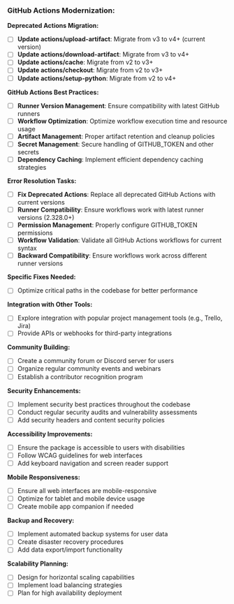 ### GitHub Actions Modernization:

**Deprecated Actions Migration:**
- [ ] **Update actions/upload-artifact**: Migrate from v3 to v4+ (current version)
- [ ] **Update actions/download-artifact**: Migrate from v3 to v4+ 
- [ ] **Update actions/cache**: Migrate from v2 to v3+
- [ ] **Update actions/checkout**: Migrate from v2 to v3+
- [ ] **Update actions/setup-python**: Migrate from v2 to v4+

**GitHub Actions Best Practices:**
- [ ] **Runner Version Management**: Ensure compatibility with latest GitHub runners
- [ ] **Workflow Optimization**: Optimize workflow execution time and resource usage
- [ ] **Artifact Management**: Proper artifact retention and cleanup policies
- [ ] **Secret Management**: Secure handling of GITHUB_TOKEN and other secrets
- [ ] **Dependency Caching**: Implement efficient dependency caching strategies

**Error Resolution Tasks:**
- [ ] **Fix Deprecated Actions**: Replace all deprecated GitHub Actions with current versions
- [ ] **Runner Compatibility**: Ensure workflows work with latest runner versions (2.328.0+)
- [ ] **Permission Management**: Properly configure GITHUB_TOKEN permissions
- [ ] **Workflow Validation**: Validate all GitHub Actions workflows for current syntax
- [ ] **Backward Compatibility**: Ensure workflows work across different runner versions

**Specific Fixes Needed:**
- [ ] Optimize critical paths in the codebase for better performance

**Integration with Other Tools:**
- [ ] Explore integration with popular project management tools (e.g., Trello, Jira)
- [ ] Provide APIs or webhooks for third-party integrations

**Community Building:**
- [ ] Create a community forum or Discord server for users
- [ ] Organize regular community events and webinars
- [ ] Establish a contributor recognition program

**Security Enhancements:**
- [ ] Implement security best practices throughout the codebase
- [ ] Conduct regular security audits and vulnerability assessments
- [ ] Add security headers and content security policies

**Accessibility Improvements:**
- [ ] Ensure the package is accessible to users with disabilities
- [ ] Follow WCAG guidelines for web interfaces
- [ ] Add keyboard navigation and screen reader support

**Mobile Responsiveness:**
- [ ] Ensure all web interfaces are mobile-responsive
- [ ] Optimize for tablet and mobile device usage
- [ ] Create mobile app companion if needed

**Backup and Recovery:**
- [ ] Implement automated backup systems for user data
- [ ] Create disaster recovery procedures
- [ ] Add data export/import functionality

**Scalability Planning:**
- [ ] Design for horizontal scaling capabilities
- [ ] Implement load balancing strategies
- [ ] Plan for high availability deployment
